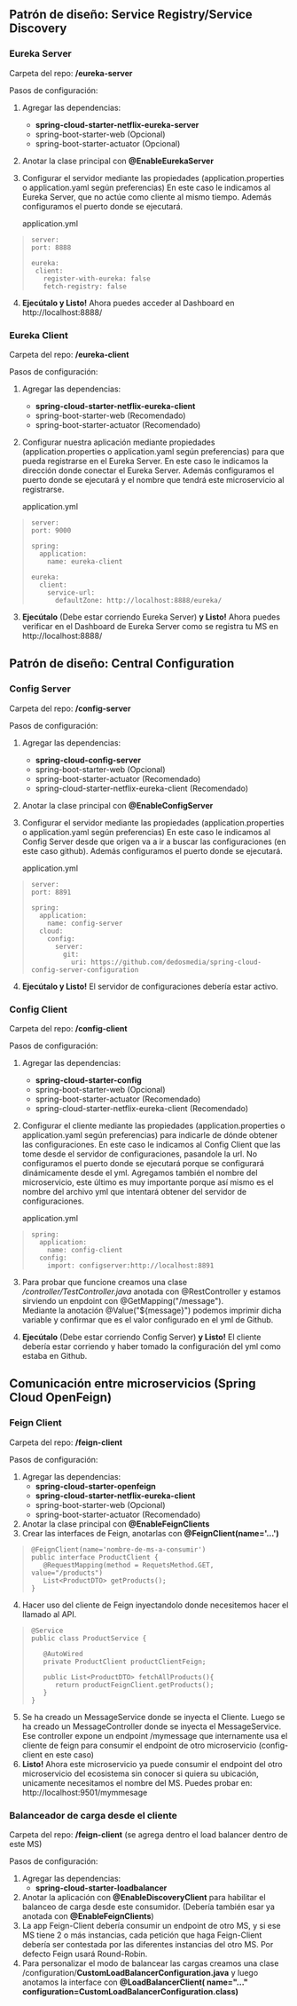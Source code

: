 ## Patrón de diseño: Service Registry/Service Discovery

### Eureka Server
Carpeta del repo: **/eureka-server**

Pasos de configuración:
1. Agregar las dependencias:
   - **spring-cloud-starter-netflix-eureka-server**
   - spring-boot-starter-web (Opcional)
   - spring-boot-starter-actuator (Opcional)

2. Anotar la clase principal con **@EnableEurekaServer**
3. Configurar el servidor mediante las propiedades (application.properties o application.yaml según preferencias)
   En este caso le indicamos al Eureka Server, que no actúe como cliente al mismo tiempo. Además configuramos el puerto donde se ejecutará.
   
   application.yml
> ```
> server:
> port: 8888
>
> eureka:
>  client:
>    register-with-eureka: false
>    fetch-registry: false   
> ```

4. **Ejecútalo y Listo!** Ahora puedes acceder al Dashboard en http://localhost:8888/


### Eureka Client
Carpeta del repo: **/eureka-client**

Pasos de configuración:
1. Agregar las dependencias:
   - **spring-cloud-starter-netflix-eureka-client**
   - spring-boot-starter-web (Recomendado)
   - spring-boot-starter-actuator (Recomendado)
2. Configurar nuestra aplicación mediante propiedades (application.properties o application.yaml según preferencias) para que pueda registrarse en el Eureka Server.
   En este caso le indicamos la dirección donde conectar el Eureka Server. Además configuramos el puerto donde se ejecutará y el nombre que tendrá este microservicio al registrarse.
   
   application.yml
> ```
> server:
> port: 9000
> 
> spring:
>   application:
>     name: eureka-client
> 
> eureka:
>   client:
>     service-url:
>       defaultZone: http://localhost:8888/eureka/
> ```

3. **Ejecútalo** (Debe estar corriendo Eureka Server) **y Listo!** Ahora puedes verificar en el Dashboard de Eureka Server como se registra tu MS en http://localhost:8888/



## Patrón de diseño: Central Configuration

### Config Server
Carpeta del repo: **/config-server**

Pasos de configuración:
1. Agregar las dependencias:
   - **spring-cloud-config-server**
   - spring-boot-starter-web (Opcional)
   - spring-boot-starter-actuator (Recomendado)
   - spring-cloud-starter-netflix-eureka-client (Recomendado)

2. Anotar la clase principal con **@EnableConfigServer**
3. Configurar el servidor mediante las propiedades (application.properties o application.yaml según preferencias)
   En este caso le indicamos al Config Server desde que origen va a ir a buscar las configuraciones (en este caso github). Además configuramos el puerto donde se ejecutará.
   
   application.yml
> ```
> server:
> port: 8891
> 
> spring:
>   application:
>     name: config-server
>   cloud:
>     config:
>       server:
>         git:
>           uri: https://github.com/dedosmedia/spring-cloud-config-server-configuration
> ```

4. **Ejecútalo y Listo!** El servidor de configuraciones debería estar activo.



### Config Client
Carpeta del repo: **/config-client**

Pasos de configuración:
1. Agregar las dependencias:
   - **spring-cloud-starter-config**
   - spring-boot-starter-web (Opcional)
   - spring-boot-starter-actuator (Recomendado)
   - spring-cloud-starter-netflix-eureka-client (Recomendado)
2. Configurar el cliente mediante las propiedades (application.properties o application.yaml según preferencias) para indicarle de dónde obtener las configuraciones.
   En este caso le indicamos al Config Client que las tome desde el servidor de configuraciones, pasandole la url. No configuramos el puerto donde se ejecutará porque se configurará dinámicamente desde el yml.
   Agregamos también el nombre del microservicio, este último es muy importante porque así mismo es el nombre del archivo yml que intentará obtener del servidor de configuraciones.
   
   application.yml
> ```
> spring:
>   application:
>     name: config-client
>   config:
>     import: configserver:http://localhost:8891
> ```

3. Para probar que funcione creamos una clase */controller/TestController.java* anotada con @RestController y estamos sirviendo un enpdoint con @GetMapping("/message").  
Mediante la anotación @Value("${message}") podemos imprimir dicha variable y confirmar que es el valor configurado en el yml de Github.

4. **Ejecútalo** (Debe estar corriendo Config Server) **y Listo!** El cliente debería estar corriendo y haber tomado la configuración del yml como estaba en Github.


## Comunicación entre microservicios (Spring Cloud OpenFeign)

### Feign Client
Carpeta del repo: **/feign-client**

Pasos de configuración:
1. Agregar las dependencias:
   - **spring-cloud-starter-openfeign**
   - **spring-cloud-starter-netflix-eureka-client**
   - spring-boot-starter-web (Opcional)
   - spring-boot-starter-actuator (Recomendado)
2. Anotar la clase principal con **@EnableFeignClients**
3. Crear las interfaces de Feign, anotarlas con **@FeignClient(name='...')**
>   ```
>   @FeignClient(name='nombre-de-ms-a-consumir')
>   public interface ProductClient {
>      @RequestMapping(method = RequetsMethod.GET, value="/products")
>      List<ProductDTO> getProducts();
>   }
>   ```
4. Hacer uso del cliente de Feign inyectandolo donde necesitemos hacer el llamado al API.
>   ```
>   @Service
>   public class ProductService {
>
>      @AutoWired
>      private ProductClient productClientFeign;
>
>      public List<ProductDTO> fetchAllProducts(){
>         return productFeignClient.getProducts();
>      }
>   }
>   ```

5. Se ha creado un MessageService donde se inyecta el Cliente. Luego se ha creado un MessageController donde se inyecta el MessageService. Ese controller expone un endpoint /mymessage que internamente usa el cliente de feign para consumir el endpoint de otro microservicio (config-client en este caso)
6. **Listo!** Ahora este microservicio ya puede consumir el endpoint del otro microservicio del ecosistema sin conocer si quiera su ubicación, unicamente necesitamos el nombre del MS.
Puedes probar en: http://localhost:9501/mymmesage


### Balanceador de carga desde el cliente
Carpeta del repo: **/feign-client**  (se agrega dentro el load balancer dentro de este MS)

Pasos de configuración:
1. Agregar las dependencias:
   - **spring-cloud-starter-loadbalancer**
2.  Anotar la aplicación con **@EnableDiscoveryClient** para habilitar el balanceo de carga desde este consumidor. (Debería también esar ya anotada con **@EnableFeignClients**)
3. La app Feign-Client debería consumir un endpoint de otro MS, y si ese MS tiene 2 o más instancias, cada petición que haga Feign-Client debería ser contestada por las diferentes instancias del otro MS. Por defecto Feign usará Round-Robin.
4. Para personalizar el modo de balancear las cargas creamos una clase /configuration/**CustomLoadBalancerConfiguration.java** y luego anotamos la interface con **@LoadBalancerClient( name="..." configuration=CustomLoadBalancerConfiguration.class)**

